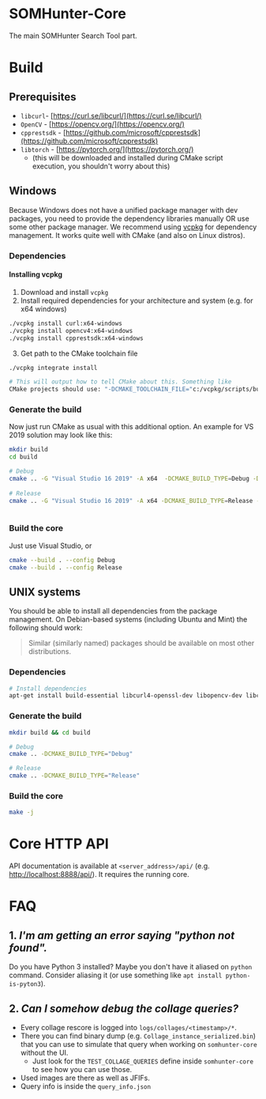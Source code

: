 # SOMHunter-Core
The main SOMHunter Search Tool part.

# Build
## Prerequisites
- `libcurl`- [https://curl.se/libcurl/](https://curl.se/libcurl/)
- `OpenCV` - [https://opencv.org/](https://opencv.org/)
- `cpprestsdk` - [https://github.com/microsoft/cpprestsdk](https://github.com/microsoft/cpprestsdk)
- `libtorch`  - [https://pytorch.org/](https://pytorch.org/)
  - (this will be downloaded and installed during CMake script execution, you shouldn't worry about this)

## Windows
Because Windows does not have a unified package manager with dev packages, you need to provide the dependency libraries manually OR use some other package manager. We recommend using [vcpkg](https://docs.microsoft.com/en-us/cpp/build/vcpkg?view=vs-2019) for dependency management. It works quite well with CMake (and also on Linux distros).

### Dependencies
#### Installing vcpkg
1) Download and install `vcpkg`
2) Install required dependencies for your architecture and system (e.g. for x64 windows)
```sh
./vcpkg install curl:x64-windows
./vcpkg install opencv4:x64-windows
./vcpkg install cpprestsdk:x64-windows
```
3) Get path to the CMake toolchain file

```sh
./vcpkg integrate install

# This will output how to tell CMake about this. Something like 
CMake projects should use: "-DCMAKE_TOOLCHAIN_FILE="c:/vcpkg/scripts/buildsystems/vcpkg.cmake"
```

### Generate the build
Now just run CMake as usual with this additional option. An example for VS 2019 solution may look like this:
```sh
mkdir build
cd build

# Debug
cmake .. -G "Visual Studio 16 2019" -A x64  -DCMAKE_BUILD_TYPE=Debug -DCMAKE_TOOLCHAIN_FILE="~/source/repos/vcpkg/scripts/buildsystems/vcpkg.cmake"
    
# Release
cmake .. -G "Visual Studio 16 2019" -A x64 -DCMAKE_BUILD_TYPE=Release -DCMAKE_TOOLCHAIN_FILE="~/source/repos/vcpkg/scripts/buildsystems/vcpkg.cmake" 
    
```
### Build the core
Just use Visual Studio, or
```sh
cmake --build . --config Debug
cmake --build . --config Release
```


## UNIX systems

You should be able to install all dependencies from the package management. On
Debian-based systems (including Ubuntu and Mint) the following should work:

> Similar (similarly named) packages should be available on most other distributions.

### Dependencies
```sh
# Install dependencies
apt-get install build-essential libcurl4-openssl-dev libopencv-dev libcpprest-dev
```

### Generate the build
```sh
mkdir build && cd build

# Debug
cmake .. -DCMAKE_BUILD_TYPE="Debug"

# Release
cmake .. -DCMAKE_BUILD_TYPE="Release"
```

### Build the core
```sh
make -j
```

# Core HTTP API
API documentation is available at `<server_address>/api/` (e.g. [http://localhost:8888/api/](http://localhost:8888/api/)). It requires the running core.

# FAQ
## 1.  *I'm am getting an error saying \"python not found\".*
Do you have Python 3 installed? Maybe you don't have it aliased on `python` command. Consider aliasing it (or use something like `apt install python-is-pyton3`).

## 2. *Can I somehow debug the collage queries?*
* Every collage rescore is logged into `logs/collages/<timestamp>/*`.
* There you can find binary dump (e.g. `Collage_instance_serialized.bin`) that you can use to simulate that query when working on `somhunter-core` without the UI.
    * Just look for the `TEST_COLLAGE_QUERIES` define inside `somhunter-core` to see how you can use those.
* Used images are there as well as JFIFs.
* Query info is inside the `query_info.json`



